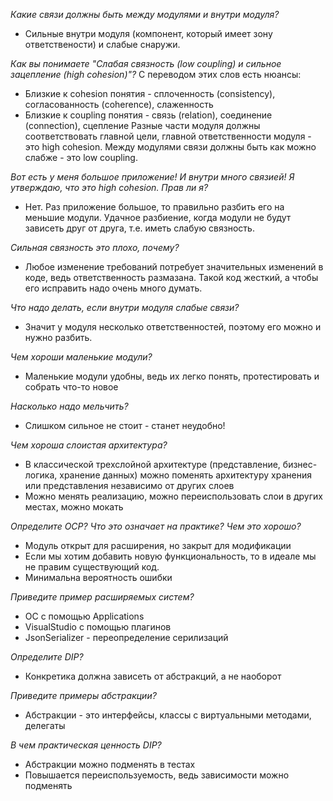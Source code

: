 ﻿*Какие связи должны быть между модулями и внутри модуля?*
- Сильные внутри модуля (компонент, который имеет зону ответствености) и слабые снаружи.

*Как вы понимаете "Слабая связность (low coupling) и сильное зацепление (high cohesion)"?*
С переводом этих слов есть нюансы:
  - Близкие к cohesion понятия - сплоченность (consistency), согласованность (coherence), слаженность
  - Близкие к coupling понятия - связь (relation), соединение (connection), сцепление
Разные части модуля должны соответствовать главной цели, главной ответственности модуля - это high cohesion.
Между модулями связи должны быть как можно слабже - это low coupling.

*Вот есть у меня большое приложение! И внутри много связией! Я утверждаю, что это high cohesion. Прав ли я?*

- Нет. Раз приложение большое, то правильно разбить его на меньшие модули.
  Удачное разбиение, когда модули не будут зависеть друг от друга, т.е. иметь слабую связность.

*Сильная связность это плохо, почему?*
- Любое изменение требований потребует значительных изменений в коде, ведь ответственность размазана. Такой код жесткий, а чтобы его исправить надо очень много думать.

*Что надо делать, если внутри модуля слабые связи?*
- Значит у модуля несколько ответственностей, поэтому его можно и нужно разбить.

*Чем хороши маленькие модули?*
- Маленькие модули удобны, ведь их легко понять, протестировать и собрать что-то новое

*Насколько надо мельчить?*
- Слишком сильное не стоит - станет неудобно!

*Чем хороша слоистая архитектура?*
- В классической трехслойной архитектуре (представление, бизнес-логика, хранение данных) можно поменять архитектуру хранения или представления независимо от других слоев
- Можно менять реализацию, можно переиспользовать слои в других местах, можно мокать

*Определите OCP? Что это означает на практике? Чем это хорошо?*

- Модуль открыт для расширения, но закрыт для модификации
- Если мы хотим добавить новую функциональность, то в идеале мы не правим существующий код.
- Минимальна вероятность ошибки

*Приведите пример расширяемых систем?*

- ОС с помощью Applications
- VisualStudio с помощью плагинов
- JsonSerializer - переопределение серилизаций

*Определите DIP?*

- Конкретика должна зависеть от абстракций, а не наоборот

*Приведите примеры абстракции?*

- Абстракции - это интерфейсы, классы с виртуальными методами, делегаты

*В чем практическая ценность DIP?*

- Абстракции можно подменять в тестах
- Повышается переиспользуемость, ведь зависимости можно подменять
